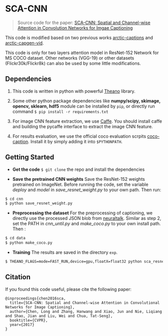 # SCA-CNN

> Source code for the paper: [SCA-CNN: Spatial and Channel-wise Attention in Convolution Networks for Imgae Captioning](https://arxiv.org/abs/1611.05594)

This code is modified based on two previous works [arctic-captions](https://github.com/kelvinxu/arctic-captions) and [arctic-capgen-vid](https://github.com/yaoli/arctic-capgen-vid).

This code is only for two layers attention model in ResNet-152 Network for MS COCO dataset. Other networks (VGG-19) or other datasets (Flickr30k/Flickr8k) can also be used by some little modifications.

## Dependencies
1. This code is written in python with powerful [Theano](http://www.deeplearning.net/software/theano/) library.

2. Some other python package dependencies like **numpy/scipy, skimage, opencv, sklearn, hdf5** module can be installed by `pip`, or directly run command `$ pip install -r requirements.txt`

3. For image CNN feature extraction, we use [Caffe](http://caffe.berkeleyvision.org/). You should install caffe and building the pycaffe interface to extract the image CNN feature. 

4. For results evaluation, we use the official coco evaluation scrpits [coco-caption](https://github.com/tylin/coco-caption). Install it by simply adding it into `$PYTHONPATH`.

## Getting Started
- **Get the code** `$ git clone` the repo and install the dependencies

- **Save the pretrained CNN weights** Save the ResNet-152 weights pretrained on ImageNet. Before running the code, set the variable *deploy* and *model* in *save_resnet_weight.py* to your own path. Then run:
```bash
$ cd cnn
$ python save_resnet_weight.py
```
- **Preprocessing the dataset** For the preprocessing of captioning, we directly use the processed JSON blob from [neuraltalk](http://cs.stanford.edu/people/karpathy/deepimagesent/). Similar as step 2, set the PATH in *cnn_until.py* and *make_coco.py* to your own install path. Then :
```bash
$ cd data
$ python make_coco.py
```
- **Training**  The results are saved in the directory `exp`.
```bash
$ THEANO_FLAGS=mode=FAST_RUN,device=gpu,floatX=float32 python sca_resnet_branch2b.py
```

## Citation

If you found this code useful, please cite the following paper:


```
@inproceedings{chen2016sca,
  title={SCA-CNN: Spatial and Channel-wise Attention in Convolutional Networks for Image Captioning},
  author={Chen, Long and Zhang, Hanwang and Xiao, Jun and Nie, Liqiang and Shao, Jian and Liu, Wei and Chua, Tat-Seng},
  booktitle={CVPR},
  year={2017}
}
```
